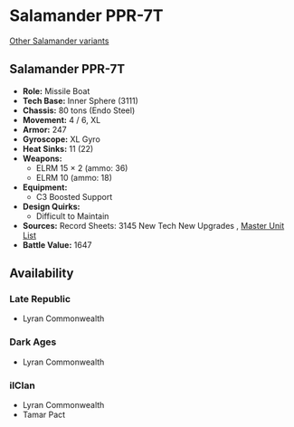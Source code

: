 # Salamander PPR-7T 

[Other Salamander variants](../salamander.md) 

## Salamander PPR-7T 

- **Role:** Missile Boat 
- **Tech Base:** Inner Sphere (3111) 
- **Chassis:** 80 tons (Endo Steel) 
- **Movement:** 4 / 6, XL 
- **Armor:** 247 
- **Gyroscope:** XL Gyro 
- **Heat Sinks:** 11 (22) 
- **Weapons:** 
  - ELRM 15 × 2 (ammo: 36) 
  - ELRM 10 (ammo: 18) 
- **Equipment:** 
  - C3 Boosted Support 
- **Design Quirks:** 
  - Difficult to Maintain 
- **Sources:** Record Sheets: 3145 New Tech New Upgrades , [Master Unit List](http://masterunitlist.info/Unit/Details/6860) 
- **Battle Value:** 1647 

## Availability 

### Late Republic 

- Lyran Commonwealth 

### Dark Ages 

- Lyran Commonwealth 

### ilClan 

- Lyran Commonwealth 
- Tamar Pact 

